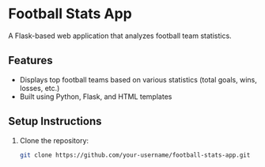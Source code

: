 # Football Stats App

A Flask-based web application that analyzes football team statistics.

## Features
- Displays top football teams based on various statistics (total goals, wins, losses, etc.)
- Built using Python, Flask, and HTML templates

## Setup Instructions
1. Clone the repository:
   ```bash
   git clone https://github.com/your-username/football-stats-app.git
